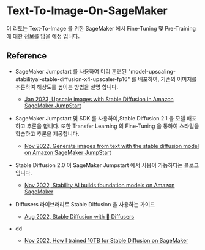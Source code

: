 # Text-To-Image-On-SageMaker

이 리토는 Text-To-Image 를 위한 SageMaker 에서 Fine-Tuning 및 Pre-Training 에 대한 정보를 담을 예정 입니다.

## Reference
- SageMaker Jumpstart 를 사용하여 미리 훈련된 "model-upscaling-stabilityai-stable-diffusion-x4-upscaler-fp16" 를 배포하여, 기존의 이미지를 추론하여 해상도를 높이는 방법을 설명 합니다.
    - [Jan 2023, Upscale images with Stable Diffusion in Amazon SageMaker JumpStart](https://aws.amazon.com/blogs/machine-learning/upscale-images-with-stable-diffusion-in-amazon-sagemaker-jumpstart/)    
    
- SageMaker Jumpstart 및 SDK 를 사용하여,Stable Diffusion 2.1 을 모델 배포하고 추론을 합니다. 또한 Transfer Learning 의 Fine-Tuning 을 통하여 스타일을 학습하고 추론을 제공합니다. 
    - [Nov 2022, Generate images from text with the stable diffusion model on Amazon SageMaker JumpStart](https://aws.amazon.com/blogs/machine-learning/generate-images-from-text-with-the-stable-diffusion-model-on-amazon-sagemaker-jumpstart/)
    
- Stable Diffusion 2.0 이 SageMaker Jumpstart 에서 사용이 가능하다는 블로그 입니다. 
    - [Nov 2022, Stability AI builds foundation models on Amazon SageMaker](https://aws.amazon.com/blogs/machine-learning/stability-ai-builds-foundation-models-on-amazon-sagemaker/)
- Diffusers 라이브러리로 Stable Diffusion 을 사용하는 가이드
    - [Aug 2022, Stable Diffusion with 🧨 Diffusers](https://huggingface.co/blog/stable_diffusion)
- dd
    - [Nov 2022, How I trained 10TB for Stable Diffusion on SageMaker](https://medium.com/@emilywebber/how-i-trained-10tb-for-stable-diffusion-on-sagemaker-39dcea49ce32)